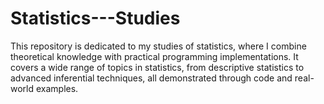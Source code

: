 # Statistics---Studies
This repository is dedicated to my studies of statistics, where I combine theoretical knowledge with practical programming implementations. It covers a wide range of topics in statistics, from descriptive statistics to advanced inferential techniques, all demonstrated through code and real-world examples.
